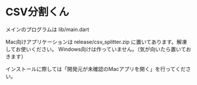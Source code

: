 # CSV分割くん

メインのプログラムは lib/main.dart

Mac向けアプリケーションは release/csv_splitter.zip に置いてあります。解凍してお使いください。
Windows向けは作っていません。（気が向いたら置いておきます）

インストールに際しては「開発元が未確認のMacアプリを開く」を行ってください。
